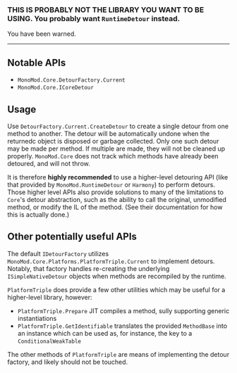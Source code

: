 ### **THIS IS PROBABLY NOT THE LIBRARY YOU WANT TO BE USING.** You probably want `RuntimeDetour` instead.

You have been warned.

---

## Notable APIs

- `MonoMod.Core.DetourFactory.Current`
- `MonoMod.Core.ICoreDetour`

## Usage

Use `DetourFactory.Current.CreateDetour` to create a single detour from one method to another. The detour will be
automatically undone when the returnedc object is disposed or garbage collected. Only one such detour may be made per
method. If multiple are made, they will not be cleaned up properly. `MonoMod.Core` does not track which methods have
already been detoured, and will not throw.

It is therefore **highly recommended** to use a higher-level detouring API (like that provided by
`MonoMod.RuntimeDetour` or `Harmony`) to perform detours. Those higher level APIs also provide solutions to many of
the limitations to `Core`'s detour abstraction, such as the ability to call the original, unmodified method, or
modify the IL of the method. (See their documentation for how this is actually done.)

## Other potentially useful APIs

The default `IDetourFactory` utilizes `MonoMod.Core.Platforms.PlatformTriple.Current` to implement detours. Notably,
that factory handles re-creating the underlying `ISimpleNativeDetour` objects when methods are recompiled by the
runtime.

`PlatformTriple` does provide a few other utilities which may be useful for a higher-level library, however:

- `PlatformTriple.Prepare` JIT compiles a method, sully supporting generic instantiations
- `PlatformTriple.GetIdentifiable` translates the provided `MethodBase` into an instance which can be used as, for
  instance, the key to a `ConditionalWeakTable`

The other methods of `PlatformTriple` are means of implementing the detour factory, and likely should not be touched.